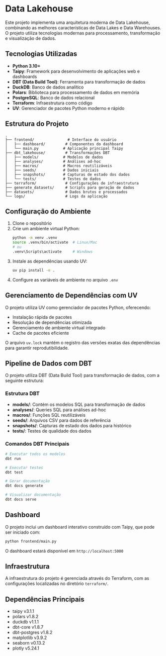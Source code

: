 # Data Lakehouse

Este projeto implementa uma arquitetura moderna de Data Lakehouse, combinando as melhores características de Data Lakes e Data Warehouses. O projeto utiliza tecnologias modernas para processamento, transformação e visualização de dados.

## Tecnologias Utilizadas

- **Python 3.10+**
- **Taipy**: Framework para desenvolvimento de aplicações web e dashboards
- **DBT (Data Build Tool)**: Ferramenta para transformação de dados
- **DuckDB**: Banco de dados analítico
- **Polars**: Biblioteca para processamento de dados em memória
- **PostgreSQL**: Banco de dados relacional
- **Terraform**: Infraestrutura como código
- **UV**: Gerenciador de pacotes Python moderno e rápido

## Estrutura do Projeto

```
.
├── frontend/               # Interface do usuário
│   ├── dashboard/         # Componentes do dashboard
│   └── main.py           # Aplicação principal Taipy
├── dbt_lakehouse/         # Transformações DBT
│   ├── models/           # Modelos de dados
│   ├── analyses/         # Análises ad-hoc
│   ├── macros/           # Macros reutilizáveis
│   ├── seeds/            # Dados iniciais
│   ├── snapshots/        # Capturas de estado dos dados
│   └── tests/            # Testes de dados
├── terraform/             # Configurações de infraestrutura
├── generate_datasets/     # Scripts para geração de dados
├── datasets/              # Dados brutos e processados
└── logs/                  # Logs da aplicação
```

## Configuração do Ambiente

1. Clone o repositório
2. Crie um ambiente virtual Python:
   ```bash
   python -m venv .venv
   source .venv/bin/activate  # Linux/Mac
   # ou
   .venv\Scripts\activate     # Windows
   ```
3. Instale as dependências usando UV:
   ```bash
   uv pip install -e .
   ```
4. Configure as variáveis de ambiente no arquivo `.env`

## Gerenciamento de Dependências com UV

O projeto utiliza UV como gerenciador de pacotes Python, oferecendo:
- Instalação rápida de pacotes
- Resolução de dependências otimizada
- Gerenciamento de ambiente virtual integrado
- Cache de pacotes eficiente

O arquivo `uv.lock` mantém o registro das versões exatas das dependências para garantir reprodutibilidade.

## Pipeline de Dados com DBT

O projeto utiliza DBT (Data Build Tool) para transformação de dados, com a seguinte estrutura:

### Estrutura DBT
- **models/**: Contém os modelos SQL para transformação de dados
- **analyses/**: Queries SQL para análises ad-hoc
- **macros/**: Funções SQL reutilizáveis
- **seeds/**: Arquivos CSV para dados de referência
- **snapshots/**: Capturas de estado dos dados para histórico
- **tests/**: Testes de qualidade dos dados

### Comandos DBT Principais
```bash
# Executar todos os modelos
dbt run

# Executar testes
dbt test

# Gerar documentação
dbt docs generate

# Visualizar documentação
dbt docs serve
```

## Dashboard

O projeto inclui um dashboard interativo construído com Taipy, que pode ser iniciado com:

```bash
python frontend/main.py
```

O dashboard estará disponível em `http://localhost:5000`

## Infraestrutura

A infraestrutura do projeto é gerenciada através do Terraform, com as configurações localizadas no diretório `terraform/`. 

## Dependências Principais

- taipy v3.1.1
- polars v1.8.2
- duckdb v1.1.1
- dbt-core v1.8.7
- dbt-postgres v1.8.2
- matplotlib v3.9.2
- seaborn v0.13.2
- plotly v5.24.1

